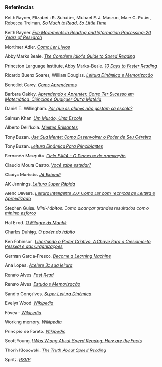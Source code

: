 ### Referências

Keith Rayner, Elizabeth R. Schotter, Michael E. J. Masson, Mary C. Potter, Rebecca Treiman. [*So Much to Read, So Little Time*](https://journals.sagepub.com/doi/10.1177/1529100615623267)

Keith Rayner. [*Eye Movements in Reading and Information Processing: 20 Years of Research*](https://www.semanticscholar.org/paper/Eye-movements-in-reading-and-information-20-years-Rayner/4ffb424a6e8fee887bb70a7ac40ed77e7fa60ea9)

Mortimer Adler. [*Como Ler Livros*](http://amzn.to/2p21tuJ)

Abby Marks Beale. [*The Complete Idiot's Guide to Speed Reading*](http://amzn.to/2pfgrKx)

Princeton Language Institute, Abby Marks-Beale. [*10 Days to Faster Reading*](http://amzn.to/2oso9kJ)

Ricardo Bueno Soares, William Douglas. [*Leitura Dinâmica e Memorização*](http://amzn.to/2pf7l0m)

Benedict Carey. [*Como Aprendemos*](https://amzn.to/2TAzoue)

Barbara Oakley. [*Aprendendo a Aprender. Como Ter Sucesso em Matemática, Ciências e Qualquer Outra Matéria*](https://amzn.to/2SZAFG4)

Daniel T. Willingham. [*Por que os alunos não gostam da escola?*](http://amzn.to/2tcvlDh)

Salman Khan. [*Um Mundo, Uma Escola*](https://amzn.to/2XVHbRC)

Alberto Dell'Isola. [*Mentes Brilhantes*](https://amzn.to/2VSSV5F)

Tony Buzan. [*Use Sua Mente: Como Desenvolver o Poder de Seu Cérebro*](https://amzn.to/2Tx5OWl)

Tony Buzan. [*Leitura Dinâmica Para Principiantes*](http://amzn.to/2oFr4bH)

Fernando Mesquita. [*Ciclo EARA - O Processo da aprovação*](https://go.hotmart.com/E7400029S)

Claudio Moura Castro. [*Você sabe estudar?*](http://amzn.to/2rpplpt)

Gladys Mariotto. [*Já Entendi*](https://amzn.to/2CjCAj0)

AK Jennings. [*Leitura Super Rápida*](https://amzn.to/2XUAZta)

Aleno Oliveira. [*Leitura Inteligente 2.0: Como Ler com Técnicas de Leitura e Aprendizado*](https://amzn.to/2Tvzsvf)

Stephen Guise. [*Mini-hábitos: Como alcançar grandes resultados com o mínimo esforço*](https://amzn.to/2XSs4IS)

Hal Elrod. [*O Milagre da Manhã*](https://amzn.to/2CgZM1n)

Charles Duhigg. [*O poder do hábito*](https://amzn.to/2TxWl11)

Ken Robinson. [*Libertando o Poder Criativo. A Chave Para o Crescimento Pessoal e das Organizações*](https://amzn.to/2VTTJr1)

German Garcia-Fresco. [*Become a Learning Machine*](https://www.becomealearningmachine.com/)

Ana Lopes. [*Acelere 3x sua leitura*](http://aceleresualeitura.com.br)

Renato Alves. [*Fast Read*](https://renatoalves.com.br/cursos/)

Renato Alves. [*Estudo e Memorização*](https://renatoalves.com.br/cursos/)

Sandro Gonçalves. [*Super Leitura Dinâmica*](https://go.hotmart.com/F5847740O)

Evelyn Wood. [*Wikipedia*](https://en.wikipedia.org/wiki/Evelyn_Wood_(teacher))

Fóvea - [*Wikipedia*](https://pt.wikipedia.org/wiki/F%C3%B3vea)

Working memory. [*Wikipedia*](https://en.wikipedia.org/wiki/Working_memory)

Princípio de Pareto. [*Wikipedia*](https://pt.wikipedia.org/wiki/Princ%C3%ADpio_de_Pareto)

Scott Young. [*I Was Wrong About Speed Reading: Here are the Facts*](https://www.scotthyoung.com/blog/2015/01/19/speed-reading-redo/)

Thorin Klosowski. [*The Truth About Speed Reading*](https://lifehacker.com/the-truth-about-speed-reading-1542508398)

Spritz.  [*RSVP*](https://www.spritz.com/the-science)
